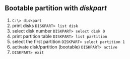 
## Bootable partition with *diskpart*

1. `C:\> diskpart`
2. print disks `DISKPART> list disk`
3. select disk number `DISKPART> select disk 0`
4. print partition table `DISKPART> list partition` 
5. select the first partition `DISKPART> select partition 1` 
6. activate disk/partition (bootable) `DISKPART> active`
7. `DISKPART> exit`